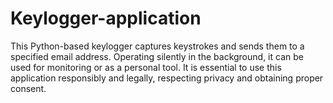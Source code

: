 # Keylogger-application
This Python-based keylogger captures keystrokes and sends them to a specified email address. Operating silently in the background, it can be used for monitoring or as a personal tool. It is essential to use this application responsibly and legally, respecting privacy and obtaining proper consent.

